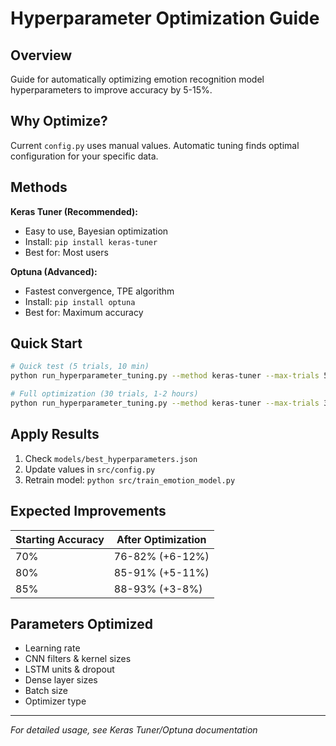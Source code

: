 # Hyperparameter Optimization Guide

## Overview

Guide for automatically optimizing emotion recognition model hyperparameters to improve accuracy by 5-15%.

## Why Optimize?

Current `config.py` uses manual values. Automatic tuning finds optimal configuration for your specific data.

## Methods

**Keras Tuner (Recommended):**
- Easy to use, Bayesian optimization
- Install: `pip install keras-tuner`
- Best for: Most users

**Optuna (Advanced):**
- Fastest convergence, TPE algorithm
- Install: `pip install optuna`
- Best for: Maximum accuracy

## Quick Start

```bash
# Quick test (5 trials, 10 min)
python run_hyperparameter_tuning.py --method keras-tuner --max-trials 5

# Full optimization (30 trials, 1-2 hours)
python run_hyperparameter_tuning.py --method keras-tuner --max-trials 30
```

## Apply Results

1. Check `models/best_hyperparameters.json`
2. Update values in `src/config.py`
3. Retrain model: `python src/train_emotion_model.py`

## Expected Improvements

| Starting Accuracy | After Optimization |
|-------------------|-------------------|
| 70% | 76-82% (+6-12%) |
| 80% | 85-91% (+5-11%) |
| 85% | 88-93% (+3-8%) |

## Parameters Optimized

- Learning rate
- CNN filters & kernel sizes
- LSTM units & dropout
- Dense layer sizes
- Batch size
- Optimizer type

---
*For detailed usage, see Keras Tuner/Optuna documentation*
